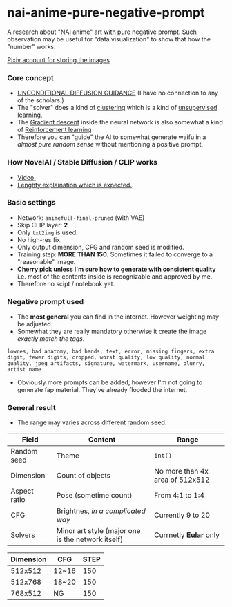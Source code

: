 # nai-anime-pure-negative-prompt #

A research about "NAI anime" art with pure negative prompt. Such observation may be useful for "data visualization" to show that how the "number" works.

[Pixiv account for storing the images](https://www.pixiv.net/en/users/11525730)

### Core concept ###
- [UNCONDITIONAL DIFFUSION GUIDANCE](https://openreview.net/pdf?id=lsQCDXjOl3k) (I have no connection to any of the scholars.)
- The "solver" does a kind of [clustering](https://en.wikipedia.org/wiki/Cluster_analysis) which is a kind of [unsupervised learning](https://en.wikipedia.org/wiki/Unsupervised_learning).
- The [Gradient descent](https://en.wikipedia.org/wiki/Gradient_descent) inside the neural network is also somewhat a kind of [Reinforcement learning](https://en.wikipedia.org/wiki/Reinforcement_learning)
- Therefore you can "guide" the AI to somewhat generate waifu in a *almost pure random sense* without mentioning a positive prompt.

### How NovelAI / Stable Diffusion / CLIP works ###
- [Video.](https://www.youtube.com/watch?v=1CIpzeNxIhU&ab_channel=Computerphile)
- [Lenghty explaination which is expected.](https://blog.novelai.net/novelai-improvements-on-stable-diffusion-e10d38db82ac).

### Basic settings ###

- Network: `animefull-final-pruned` (with VAE)
- Skip CLIP layer: **2**
- Only `txt2img` is used.
- No high-res fix.
- Only output dimension, CFG and random seed is modified.
- Training step: **MORE THAN 150**. Sometimes it failed to converge to a "reasonable" image.
- **Cherry pick unless I'm sure how to generate with consistent quality** i.e. most of the contents inside is recognizable and approved by me.
- Therefore no scipt / notebook yet.

### Negative prompt used ###

- The **most general** you can find in the internet. However weighting may be adjusted.
- Somewhat they are really mandatory otherwise it create the image *exactly match the tags*.

```
lowres, bad anatomy, bad hands, text, error, missing fingers, extra digit, fewer digits, cropped, worst quality, low quality, normal quality, jpeg artifacts, signature, watermark, username, blurry, artist name
```

- Obviously more prompts can be added, however I'm not going to generate fap material. They've already flooded the internet.

### General result ###

- The range may varies across different random seed.

|Field|Content|Range|
|---|---|---|
|Random seed|Theme|`int()`|
|Dimension|Count of objects|No more than 4x area of 512x512|
|Aspect ratio|Pose (sometime count)|From 4:1 to 1:4|
|CFG|Brightnes, *in a complicated way*|Currently 9 to 20|
|Solvers|Minor art style (major one is the network itself)|Currnetly **Eular** only|

|Dimension|CFG|STEP|
|---|---|---|
512x512|12~16|150|
512x768|18~20|150|
768x512|NG|150|
